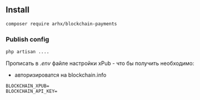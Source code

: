 ## Install

```bash
composer require arhx/blockchain-payments
```

### Publish config

```bash
php artisan ....
```

Прописать в *.env* файле настройки
xPub - что бы получить необходимо:
* авторизироватся на blockchain.info
```text
BLOCKCHAIN_XPUB=
BLOCKCHAIN_API_KEY=
```